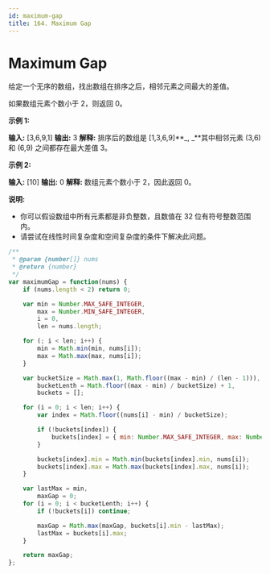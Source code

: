 ```yaml
---
id: maximum-gap
title: 164. Maximum Gap
---
```


# Maximum Gap

给定一个无序的数组，找出数组在排序之后，相邻元素之间最大的差值。

如果数组元素个数小于 2，则返回 0。

**示例 1:**

**输入:** \[3,6,9,1] **输出:** 3 **解释:** 排序后的数组是 \[1,3,6,9]**_, _**其中相邻元素 (3,6) 和 (6,9) 之间都存在最大差值 3。

**示例 2:**

**输入:** \[10] **输出:** 0 **解释:** 数组元素个数小于 2，因此返回 0。

**说明:**

-   你可以假设数组中所有元素都是非负整数，且数值在 32 位有符号整数范围内。
-   请尝试在线性时间复杂度和空间复杂度的条件下解决此问题。



```javascript
/**
 * @param {number[]} nums
 * @return {number}
 */
var maximumGap = function(nums) {
    if (nums.length < 2) return 0;

    var min = Number.MAX_SAFE_INTEGER,
        max = Number.MIN_SAFE_INTEGER,
        i = 0,
        len = nums.length;

    for (; i < len; i++) {
        min = Math.min(min, nums[i]);
        max = Math.max(max, nums[i]);
    }

    var bucketSize = Math.max(1, Math.floor((max - min) / (len - 1))),
        bucketLenth = Math.floor((max - min) / bucketSize) + 1,
        buckets = [];

    for (i = 0; i < len; i++) {
        var index = Math.floor((nums[i] - min) / bucketSize);

        if (!buckets[index]) {
            buckets[index] = { min: Number.MAX_SAFE_INTEGER, max: Number.MIN_SAFE_INTEGER };
        }

        buckets[index].min = Math.min(buckets[index].min, nums[i]);
        buckets[index].max = Math.max(buckets[index].max, nums[i]);
    }

    var lastMax = min,
        maxGap = 0;
    for (i = 0; i < bucketLenth; i++) {
        if (!buckets[i]) continue;

        maxGap = Math.max(maxGap, buckets[i].min - lastMax);
        lastMax = buckets[i].max;
    }

    return maxGap;
};
```